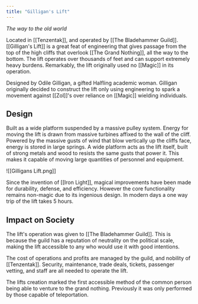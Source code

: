 ```yaml
---
title: "Gilligan's Lift"
---
```

*The way to the old world*

Located in [[Tenzentak]], and operated by [[The Bladehammer Guild]]. [[Gilligan's Lift]] is a great feat of engineering that gives passage from the top of the high cliffs that overlook [[The Grand Nothing]], all the way to the bottom. The lift operates over thousands of feet and can support extremely heavy burdens. Remarkably, the lift originally used no [[Magic]] in its operation.

Designed by Odile Gilligan, a gifted Halfling academic woman. Gilligan originally decided to construct the lift only using engineering to spark a movement against [[Zol]]'s over reliance on [[Magic]] wielding individuals. 

## Design
Built as a wide platform suspended by a massive pulley system. Energy for moving the lift is drawn from massive turbines affixed to the wall of the cliff. Powered by the massive gusts of wind that blow vertically up the cliffs face, energy is stored in large springs. A wide platform acts as the lift itself, built of strong metals and wood to resists the same gusts that power it. This makes it capable of moving large quantities of personnel and equipment.

![[Gilligans Lift.png]] 

Since the invention of [[Iron Light]], magical improvements have been made for durability, defense, and efficiency. However the core functionality remains non-magic due to its ingenious design. In modern days a one way trip of the lift takes 5 hours. 

## Impact on Society
The lift's operation was given to [[The Bladehammer Guild]]. This is because the guild has a reputation of neutrality on the political scale, making the lift accessible to any who would use it with good intentions.

The cost of operations and profits are managed by the guild, and nobility of [[Tenzentak]]. Security, maintenance, trade deals, tickets, passenger vetting, and staff are all needed to operate the lift.

The lifts creation marked the first accessible method of the common person being able to venture to the grand nothing. Previously it was only performed by those capable of teleportation.